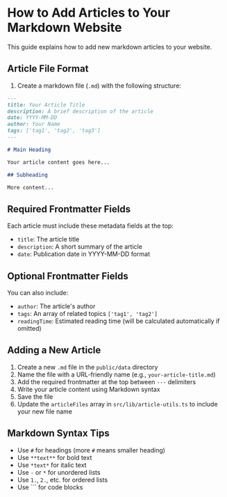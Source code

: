 
# How to Add Articles to Your Markdown Website

This guide explains how to add new markdown articles to your website.

## Article File Format

1. Create a markdown file (`.md`) with the following structure:

```markdown
---
title: Your Article Title
description: A brief description of the article
date: YYYY-MM-DD
author: Your Name
tags: ['tag1', 'tag2', 'tag3']
---

# Main Heading

Your article content goes here...

## Subheading

More content...
```

## Required Frontmatter Fields

Each article must include these metadata fields at the top:

- `title`: The article title
- `description`: A short summary of the article
- `date`: Publication date in YYYY-MM-DD format

## Optional Frontmatter Fields

You can also include:

- `author`: The article's author
- `tags`: An array of related topics `['tag1', 'tag2']`
- `readingTime`: Estimated reading time (will be calculated automatically if omitted)

## Adding a New Article

1. Create a new `.md` file in the `public/data` directory
2. Name the file with a URL-friendly name (e.g., `your-article-title.md`)
3. Add the required frontmatter at the top between `---` delimiters
4. Write your article content using Markdown syntax
5. Save the file
6. Update the `articleFiles` array in `src/lib/article-utils.ts` to include your new file name

## Markdown Syntax Tips

- Use `#` for headings (more `#` means smaller heading)
- Use `**text**` for bold text
- Use `*text*` for italic text
- Use `-` or `*` for unordered lists
- Use `1.`, `2.`, etc. for ordered lists
- Use ``` for code blocks
